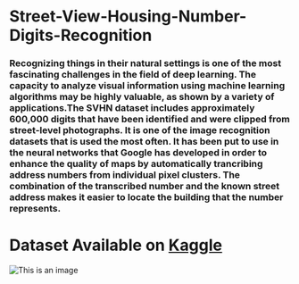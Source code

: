 # Street-View-Housing-Number-Digits-Recognition

### Recognizing things in their natural settings is one of the most fascinating challenges in the field of deep learning. The capacity to analyze visual information using machine learning algorithms may be highly valuable, as shown by a variety of applications.The SVHN dataset includes approximately 600,000 digits that have been identified and were clipped from street-level photographs. It is one of the image recognition datasets that is used the most often. It has been put to use in the neural networks that Google has developed in order to enhance the quality of maps by automatically trancribing address numbers from individual pixel clusters. The combination of the transcribed number and the known street address makes it easier to locate the building that the number represents.

# Dataset Available on [Kaggle](https://www.kaggle.com/datasets/sadikaljarif/capstone-project)

![This is an image](http://ufldl.stanford.edu/housenumbers/examples_new.png)

